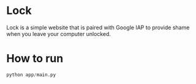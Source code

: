 # Lock
Lock is a simple website that is paired with Google IAP to provide shame when you leave your computer unlocked.

# How to run
```py
python app/main.py
```